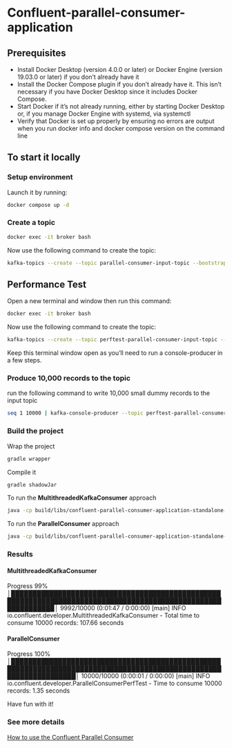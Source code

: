 # Confluent-parallel-consumer-application

## Prerequisites

- Install Docker Desktop (version 4.0.0 or later) or Docker Engine (version 19.03.0 or later) if you don’t already have it
- Install the Docker Compose plugin if you don’t already have it. This isn’t necessary if you have Docker Desktop since it includes Docker Compose.
- Start Docker if it’s not already running, either by starting Docker Desktop or, if you manage Docker Engine with systemd, via systemctl
- Verify that Docker is set up properly by ensuring no errors are output when you run docker info and docker compose version on the command line

## To start it locally

### Setup environment

Launch it by running:

```bash
docker compose up -d
```

### Create a topic

```bash
docker exec -it broker bash
```

Now use the following command to create the topic:

```bash
kafka-topics --create --topic parallel-consumer-input-topic --bootstrap-server broker:9092 --replication-factor 1 --partitions 1
```

## Performance Test

Open a new terminal and window then run this command:

```bash
docker exec -it broker bash
``` 
Now use the following command to create the topic:
    
```bash
kafka-topics --create --topic perftest-parallel-consumer-input-topic --bootstrap-server broker:9092 --replication-factor 1 --partitions 6
``` 

Keep this terminal window open as you’ll need to run a console-producer in a few steps.

### Produce 10,000 records to the topic

run the following command to write 10,000 small dummy records to the input topic

```bash
seq 1 10000 | kafka-console-producer --topic perftest-parallel-consumer-input-topic --bootstrap-server broker:9092
```

### Build the project

Wrap the project
```bash
gradle wrapper
```

Compile it
```bash 
gradle shadowJar
```

To run the **MultithreadedKafkaConsumer** approach
```bash
java -cp build/libs/confluent-parallel-consumer-application-standalone-0.0.1-all.jar io.confluent.developer.MultithreadedKafkaConsumerPerfTest configuration/perftest-kafka-consumer.properties
```

To run the **ParallelConsumer** approach
```bash
java -cp build/libs/confluent-parallel-consumer-application-standalone-0.0.1-all.jar io.confluent.developer.ParallelConsumerPerfTest configuration/perftest-parallel-consumer.properties
```

### Results

#### MultithreadedKafkaConsumer
Progress  99% │█████████████████████████████████████████████████████████████████████████████████████████████████████████████▉│  9992/10000 (0:01:47 / 0:00:00)
[main] INFO io.confluent.developer.MultithreadedKafkaConsumer - Total time to consume 10000 records: 107.66 seconds


#### ParallelConsumer
Progress 100% │███████████████████████████████████████████████████████████████████████████████████████████████████████████████████│ 10000/10000 (0:00:01 / 0:00:00)
[main] INFO io.confluent.developer.ParallelConsumerPerfTest - Time to consume 10000 records: 1.35 seconds

Have fun with it!

### See more details

[How to use the Confluent Parallel Consumer](https://developer.confluent.io/tutorials/confluent-parallel-consumer/kafka.html#create-the-confluent-parallel-consumer-performance-test)